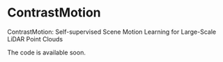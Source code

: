 # ContrastMotion
ContrastMotion: Self-supervised Scene Motion Learning for Large-Scale LiDAR Point Clouds

The code is available soon.
